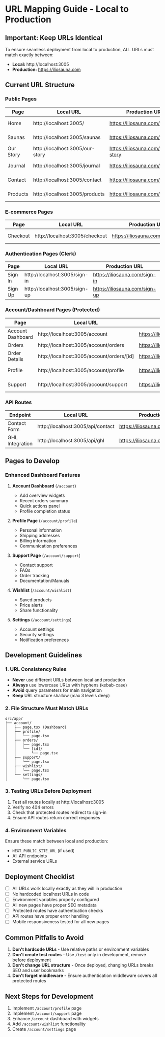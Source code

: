 # URL Mapping Guide - Local to Production

## Important: Keep URLs Identical
To ensure seamless deployment from local to production, ALL URLs must match exactly between:
- **Local:** http://localhost:3005
- **Production:** https://iliosauna.com

## Current URL Structure

### Public Pages
| Page | Local URL | Production URL | Status |
|------|-----------|----------------|--------|
| Home | http://localhost:3005/ | https://iliosauna.com/ | ✅ Active |
| Saunas | http://localhost:3005/saunas | https://iliosauna.com/saunas | ✅ Active |
| Our Story | http://localhost:3005/our-story | https://iliosauna.com/our-story | ✅ Active |
| Journal | http://localhost:3005/journal | https://iliosauna.com/journal | ✅ Active |
| Contact | http://localhost:3005/contact | https://iliosauna.com/contact | ✅ Active |
| Products | http://localhost:3005/products | https://iliosauna.com/products | ✅ Active |

### E-commerce Pages
| Page | Local URL | Production URL | Status |
|------|-----------|----------------|--------|
| Checkout | http://localhost:3005/checkout | https://iliosauna.com/checkout | ✅ Active |

### Authentication Pages (Clerk)
| Page | Local URL | Production URL | Status |
|------|-----------|----------------|--------|
| Sign In | http://localhost:3005/sign-in | https://iliosauna.com/sign-in | ✅ Active |
| Sign Up | http://localhost:3005/sign-up | https://iliosauna.com/sign-up | ✅ Active |

### Account/Dashboard Pages (Protected)
| Page | Local URL | Production URL | Status |
|------|-----------|----------------|--------|
| Account Dashboard | http://localhost:3005/account | https://iliosauna.com/account | ✅ Active |
| Orders | http://localhost:3005/account/orders | https://iliosauna.com/account/orders | ✅ Active |
| Order Details | http://localhost:3005/account/orders/[id] | https://iliosauna.com/account/orders/[id] | ✅ Active |
| Profile | http://localhost:3005/account/profile | https://iliosauna.com/account/profile | 🚧 Needs Implementation |
| Support | http://localhost:3005/account/support | https://iliosauna.com/account/support | 🚧 Needs Implementation |

### API Routes
| Endpoint | Local URL | Production URL | Status |
|----------|-----------|----------------|--------|
| Contact Form | http://localhost:3005/api/contact | https://iliosauna.com/api/contact | ✅ Active |
| GHL Integration | http://localhost:3005/api/ghl | https://iliosauna.com/api/ghl | ✅ Active |

## Pages to Develop

### Enhanced Dashboard Features
1. **Account Dashboard** (`/account`)
   - Add overview widgets
   - Recent orders summary
   - Quick actions panel
   - Profile completion status

2. **Profile Page** (`/account/profile`)
   - Personal information
   - Shipping addresses
   - Billing information
   - Communication preferences

3. **Support Page** (`/account/support`)
   - Contact support
   - FAQs
   - Order tracking
   - Documentation/Manuals

4. **Wishlist** (`/account/wishlist`)
   - Saved products
   - Price alerts
   - Share functionality

5. **Settings** (`/account/settings`)
   - Account settings
   - Security settings
   - Notification preferences

## Development Guidelines

### 1. URL Consistency Rules
- **Never** use different URLs between local and production
- **Always** use lowercase URLs with hyphens (kebab-case)
- **Avoid** query parameters for main navigation
- **Keep** URL structure shallow (max 3 levels deep)

### 2. File Structure Must Match URLs
```
src/app/
├── account/
│   ├── page.tsx (Dashboard)
│   ├── profile/
│   │   └── page.tsx
│   ├── orders/
│   │   ├── page.tsx
│   │   └── [id]/
│   │       └── page.tsx
│   ├── support/
│   │   └── page.tsx
│   ├── wishlist/
│   │   └── page.tsx
│   └── settings/
│       └── page.tsx
```

### 3. Testing URLs Before Deployment
1. Test all routes locally at http://localhost:3005
2. Verify no 404 errors
3. Check that protected routes redirect to sign-in
4. Ensure API routes return correct responses

### 4. Environment Variables
Ensure these match between local and production:
- `NEXT_PUBLIC_SITE_URL` (if used)
- All API endpoints
- External service URLs

## Deployment Checklist
- [ ] All URLs work locally exactly as they will in production
- [ ] No hardcoded localhost URLs in code
- [ ] Environment variables properly configured
- [ ] All new pages have proper SEO metadata
- [ ] Protected routes have authentication checks
- [ ] API routes have proper error handling
- [ ] Mobile responsiveness tested for all new pages

## Common Pitfalls to Avoid
1. **Don't hardcode URLs** - Use relative paths or environment variables
2. **Don't create test routes** - Use `/test` only in development, remove before deployment
3. **Don't change URL structure** - Once deployed, changing URLs breaks SEO and user bookmarks
4. **Don't forget middleware** - Ensure authentication middleware covers all protected routes

## Next Steps for Development
1. Implement `/account/profile` page
2. Implement `/account/support` page
3. Enhance `/account` dashboard with widgets
4. Add `/account/wishlist` functionality
5. Create `/account/settings` page